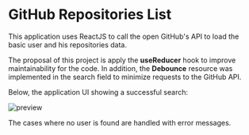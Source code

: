 # GitHub Repositories List

This application uses ReactJS to call the open GitHub's API to load the basic user and his repositories data. 

The proposal of this project is apply the **useReducer** hook to improve maintainability for the code. In addition, the **Debounce** resource was implemented in the search field to minimize requests to the GitHub API.

Below, the application UI showing a successful search:

![preview](https://user-images.githubusercontent.com/54327441/105737962-4adecf00-5f15-11eb-8299-6bcafab8a023.png)

The cases where no user is found are handled with error messages.
